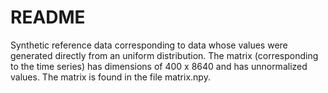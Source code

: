 # README

Synthetic reference data corresponding to data whose values ​​were generated directly from an uniform distribution. The matrix (corresponding to the time series) has dimensions of 400 x 8640 and has unnormalized values. The matrix is ​​found in the file matrix.npy.
